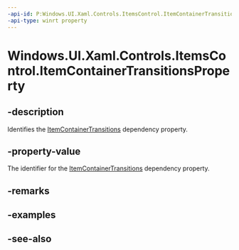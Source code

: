```yaml
---
-api-id: P:Windows.UI.Xaml.Controls.ItemsControl.ItemContainerTransitionsProperty
-api-type: winrt property
---
```


<!-- Property syntax
public Windows.UI.Xaml.DependencyProperty ItemContainerTransitionsProperty { get; }
-->

# Windows.UI.Xaml.Controls.ItemsControl.ItemContainerTransitionsProperty

## -description
Identifies the [ItemContainerTransitions](itemscontrol_itemcontainertransitions.md) dependency property.



## -property-value
The identifier for the [ItemContainerTransitions](itemscontrol_itemcontainertransitions.md) dependency property.

## -remarks

## -examples

## -see-also
